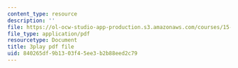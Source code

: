 ```yaml
---
content_type: resource
description: ''
file: https://ol-ocw-studio-app-production.s3.amazonaws.com/courses/15-071-the-analytics-edge-spring-2017/840265df9b1303f45ee3b2b88eed2c79_W5zVgQ4SbX8.pdf
file_type: application/pdf
resourcetype: Document
title: 3play pdf file
uid: 840265df-9b13-03f4-5ee3-b2b88eed2c79
---
```

